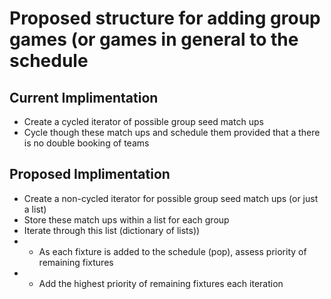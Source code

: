 # Proposed structure for adding group games (or games in general to the schedule
## Current Implimentation
- Create a cycled iterator of possible group seed match ups
- Cycle though these match ups and schedule them provided that a there is no double booking of teams

## Proposed Implimentation
- Create a non-cycled iterator for possible group seed match ups (or just a list)
- Store these match ups within a list for each group
- Iterate through this list (dictionary of lists))
- - As each fixture is added to the schedule (pop), assess priority of remaining fixtures
- - Add the highest priority of remaining fixtures each iteration

